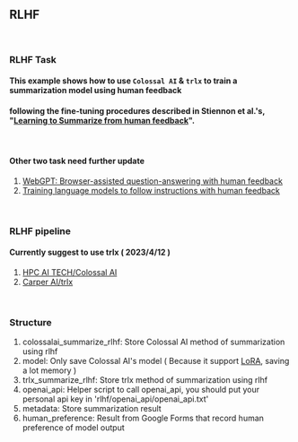 ## RLHF

<br> 

### RLHF Task 
#### This example shows how to use `Colossal AI` & `trlx` to train a summarization model using human feedback
#### following the fine-tuning procedures described in Stiennon et al.'s, "[Learning to Summarize from human feedback](https://arxiv.org/abs/2009.01325)".

<br> 

#### Other two task need further update
1. [WebGPT: Browser-assisted question-answering with human feedback](https://arxiv.org/pdf/2112.09332.pdf)
2. [Training language models to follow instructions with human feedback](https://arxiv.org/pdf/2203.02155.pdf)

<br> 

### RLHF pipeline
#### Currently suggest to use trlx ( 2023/4/12 )
1. [HPC AI TECH/Colossal AI](https://github.com/hpcaitech/ColossalAI)
2. [Carper AI/trlx](https://github.com/CarperAI/trlx)

<br> 

### Structure
1. colossalai_summarize_rlhf: Store Colossal AI method of summarization using rlhf
2. model: Only save Colossal AI's model ( Because it support [LoRA](https://github.com/microsoft/LoRA), saving a lot memory )
3. trlx_summarize_rlhf: Store trlx method of summarization using rlhf
4. openai_api: Helper script to call openai_api, you should put your personal api key in 'rlhf/openai_api/openai_api.txt'
5. metadata: Store summarization result
6. human_preference: Result from Google Forms that record human preference of model output